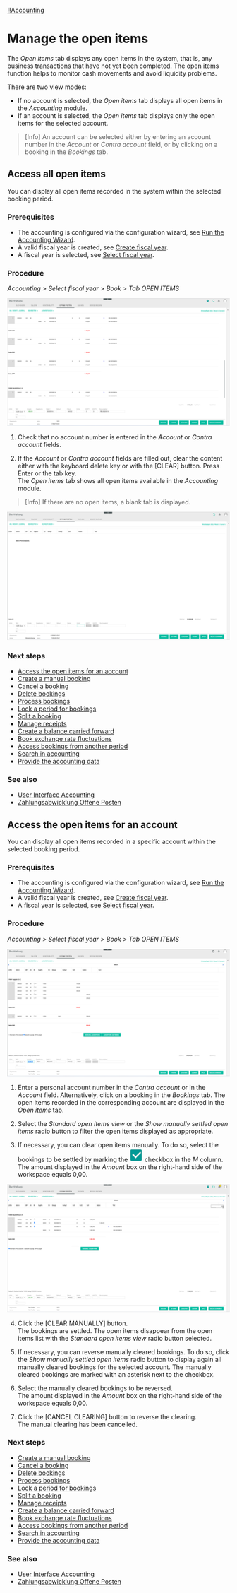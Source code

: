 [!!Accounting](Actindo/Accounting)

# Manage the open items

The *Open items* tab displays any open items in the system, that is, any business transactions that have not yet been completed. The open items function helps to monitor cash movements and avoid liquidity problems.

There are two view modes:

- If no account is selected, the *Open items* tab displays all open items in the *Accounting* module.
- If an account is selected, the *Open items* tab displays only the open items for the selected account.

> [Info] An account can be selected either by entering an  account number in the *Account* or *Contra account* field, or by clicking on a booking in the *Bookings* tab.  


## Access all open items

You can display all open items recorded in the system within the selected booking period.

### Prerequisites

- The accounting is configured via the configuration wizard, see [Run the Accounting Wizard](01_RunAccountingWizard.md).
- A valid fiscal year is created, see [Create fiscal year](04_ManageFiscalYear.md#create-a-fiscal-year).
- A fiscal year is selected, see [Select fiscal year](01_SelectFiscalYear.md).

### Procedure

*Accounting > Select fiscal year > Book > Tab OPEN ITEMS*

![Open items - No account selected](/Assets/Screenshots/Accounting/Book/OpenItems/OpenItens_NoAccountSelected.png "[Open items - No account selected]")

[comment]: <> (New screenshots to be done when demo data are uploaded)

1. Check that no account number is entered in the *Account* or *Contra account* fields.

2. If the *Account* or *Contra account* fields are filled out, clear the content either with the keyboard delete key or with the [CLEAR] button. Press Enter or the tab key.  
The *Open items* tab shows all open items available in the *Accounting* module.

 > [Info] If there are no open items, a blank tab is displayed.

  ![Open items - No open items](/Assets/Screenshots/Accounting/Book/OpenItems/OpenItems_no_OPOS.png "[Open items - No open items]")

### Next steps

  - [Access the open items for an account](#access-the-open-items-for-an-account)
  - [Create a manual booking](04_CreatedManualBooking)
  - [Cancel a booking](05_CancelBooking)
  - [Delete bookings](06_DeleteBookings)
  - [Process bookings](07_ProcessBookings)
  - [Lock a period for bookings](08_LockPeriodBookings)
  - [Split a booking](09_SplitBooking)
  - [Manage receipts](10_ManageReceipts)
  - [Create a balance carried forward](11_CreateBalanceCarriedForward)
  - [Book exchange rate fluctuations](12_BookExchangeRateFluctuations)
  - [Access bookings from another period](13_AccessBookingsAnotherPeriod)
  - [Search in accounting](14_SearchAccounting)
  - [Provide the accounting data](15_ProviceAccountingData)

### See also

  - [User Interface Accounting](/Accounting/UserInterface/00_UserInterface.md)
  - [Zahlungsabwicklung Offene Posten](#to_be_completed)


## Access the open items for an account

You can display all open items recorded in a specific account within the selected booking period.

### Prerequisites

- The accounting is configured via the configuration wizard, see [Run the Accounting Wizard](01_RunAccountingWizard.md).
- A valid fiscal year is created, see [Create fiscal year](04_ManageFiscalYear.md#create-a-fiscal-year).
- A fiscal year is selected, see [Select fiscal year](01_SelectFiscalYear.md).

### Procedure

*Accounting > Select fiscal year > Book > Tab OPEN ITEMS*

![Open items - Account selected](/Assets/Screenshots/Accounting/Book/OpenItems/OpenItens_AccountSelected.png "[Open items - Account selected]")

1. Enter a personal account number in the *Contra account* or in the *Account* field. Alternatively, click on a booking in the *Bookings* tab.
The open items recorded in the corresponding account are displayed in the *Open items* tab.

2. Select the *Standard open items view* or the *Show manually settled open items* radio button to filter the open items displayed as appropriate.

3. If necessary, you can clear open items manually. To do so, select the bookings to be settled by marking the ![checkbox](/Assets/Icons/Checkbox.png "[checkbox]") checkbox in the *M* column.
The amount displayed in the *Amount* box on the right-hand side of the workspace equals 0,00.

  ![Open items - Account selected](/Assets/Screenshots/Accounting/Book/OpenItems/OpenItems_ClearManually_Checkbox.png "[Open items - Account selected]")

4. Click the [CLEAR MANUALLY] button.  
 The bookings are settled. The open items disappear from the open items list with the *Standard open items view* radio button selected.

5. If necessary, you can reverse manually cleared bookings. To do so, click the *Show manually settled open items* radio button to display again all manually cleared bookings for the selected account. The manually cleared bookings are marked with an asterisk next to the checkbox.

6. Select the manually cleared bookings to be reversed.  
The amount displayed in the *Amount* box on the right-hand side of the workspace equals 0,00.

7. Click the [CANCEL CLEARING] button to reverse the clearing.  
The manual clearing has been cancelled.

[comment]: <> (Testen nochmals, evtl. RS Flo Heusel.)

### Next steps

  - [Create a manual booking](04_CreatedManualBooking)
  - [Cancel a booking](05_CancelBooking)
  - [Delete bookings](06_DeleteBookings)
  - [Process bookings](07_ProcessBookings)
  - [Lock a period for bookings](08_LockPeriodBookings)
  - [Split a booking](09_SplitBooking)
  - [Manage receipts](10_ManageReceipts)
  - [Create a balance carried forward](11_CreateBalanceCarriedForward)
  - [Book exchange rate fluctuations](12_BookExchangeRateFluctuations)
  - [Access bookings from another period](13_AccessBookingsAnotherPeriod)
  - [Search in accounting](14_SearchAccounting)
  - [Provide the accounting data](15_ProviceAccountingData)

### See also

  - [User Interface Accounting](/Accounting/UserInterface/00_UserInterface.md)
  - [Zahlungsabwicklung Offene Posten](#to_be_completed)
